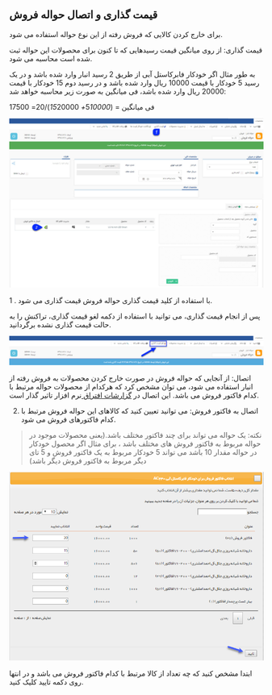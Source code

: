 ﻿## قیمت گذاری و اتصال حواله فروش

برای خارج کردن کالایی که فروش رفته از این نوع حواله استفاده می شود.

قیمت گذاری: از روی میانگین قیمت رسیدهایی که تا کنون برای محصولات این حواله ثبت شده است محاسبه می شود.

به طور مثال اگر خودکار فابرکاستل آبی از طریق 2 رسید انبار وارد شده باشد و در یک رسید 5 خودکار با قیمت 10000 ریال وارد شده باشد و در رسید دوم 15 خودکار با قیمت 20000 ریال وارد شده باشد، فی میانگین به صورت زیر محاسبه خواهد شد:

فی میانگین = (5*10000+ 15*20000)/20= 17500 

![](StockTransferSalePricing.jpg)

1 . با استفاده از کلید قیمت گذاری حواله فروش قیمت گذاری می شود.

پس از انجام قیمت گذاری، می توانید با استفاده از دکمه لغو قیمت گذاری، تراکنش را به حالت قیمت گذاری نشده برگردانید.

![](StockTransferSalePricing2.png)

اتصال: از آنجایی که حواله فروش در صورت خارج کردن محصولات به فروش رفته از انبار استفاده می شود، می توان مشخص کرد که هرکدام از محصولات حواله مرتبط با کدام فاکتور فروش می باشد. این اتصال در [گزارشات افتراق ](https://github.com/1stco/PayamGostarDocs/blob/master/help%202.5.4/Management-and-reports/Sales-reports/Differentiation-reports/Differentiation-reports.md) نرم افزار تاثیر گذار است. 

2. اتصال به فاکتور فروش: می توانید تعیین کنید که کالاهای این حواله فروش مرتبط با کدام فاکتورهای فروش می شود.

> نکته: یک حواله می تواند برای چند فاکتور مختلف باشد.(یعنی محصولات موجود در حواله مربوط به فاکتور فروش های مختلف باشد ، برای مثال اگر محصول خودکار در حواله مقدار 10 باشد می تواند 5 خودکار مربوط به یک فاکتور فروش و 5 تای دیگر مربوط به فاکتور فروش دیگر باشد)

![](StockTransferSalePricing3.png)

ابتدا مشخص کنید که چه تعداد از کالا مرتبط با کدام فاکتور فروش می باشد و در انتها روی دکمه تایید کلیک کنید.

